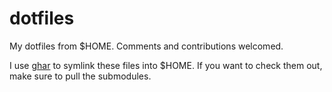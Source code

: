 dotfiles
========

My dotfiles from $HOME. Comments and contributions welcomed.

I use [ghar](https://github.com/philips/ghar) to symlink these files into $HOME.
If you want to check them out, make sure to pull the submodules.
